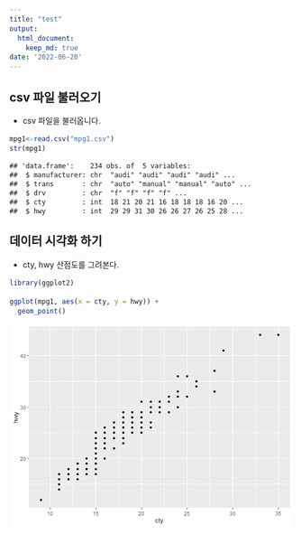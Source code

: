 ```yaml
---
title: "test"
output:
  html_document:
    keep_md: true
date: '2022-06-20'
---
```




## csv 파일 불러오기
- csv 파일을 불러옵니다.


```r
mpg1<-read.csv("mpg1.csv")
str(mpg1)
```

```
## 'data.frame':	234 obs. of  5 variables:
##  $ manufacturer: chr  "audi" "audi" "audi" "audi" ...
##  $ trans       : chr  "auto" "manual" "manual" "auto" ...
##  $ drv         : chr  "f" "f" "f" "f" ...
##  $ cty         : int  18 21 20 21 16 18 18 18 16 20 ...
##  $ hwy         : int  29 29 31 30 26 26 27 26 25 28 ...
```

## 데이터 시각화 하기
- cty, hwy 산점도를 그려본다. 

```r
library(ggplot2)

ggplot(mpg1, aes(x = cty, y = hwy)) + 
  geom_point()
```

![](/images/rmd_0620/unnamed-chunk-2-1.png)<!-- -->







